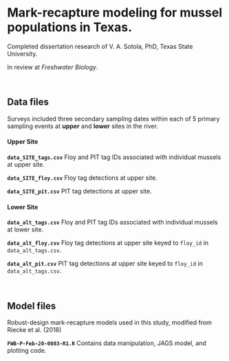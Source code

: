 # Mark-recapture modeling for mussel populations in Texas.

Completed dissertation research of V. A. Sotola, PhD, Texas State University.

In review at <em>Freshwater Biology</em>.

<br>

## Data files
Surveys included three secondary sampling dates within each of 5 primary sampling events at **upper** and **lower** sites in the river.

#### Upper Site
<b>`data_SITE_tags.csv`</b> Floy and PIT tag IDs associated with individual mussels at upper site.

<b>`data_SITE_floy.csv`</b> Floy tag detections at upper site. 

<b>`data_SITE_pit.csv`</b>  PIT tag detections at upper site. 

#### Lower Site
<b>`data_alt_tags.csv`</b> Floy and PIT tag IDs associated with individual mussels at lower site.

<b>`data_alt_floy.csv`</b> Floy tag detections at upper site keyed to `floy_id` in `data_alt_tags.csv`. 

<b>`data_alt_pit.csv`</b>  PIT tag detections at upper site keyed to `floy_id` in `data_alt_tags.csv`. 

<br>

## Model files
Robust-design mark-recapture models used in this study, modified from  Riecke et al. (2018) 

<b>`FWB-P-Feb-20-0083-R1.R`</b> Contains data manipulation, JAGS model, and plotting code.
